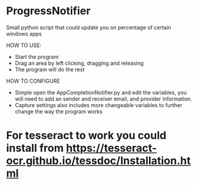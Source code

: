 # ProgressNotifier
 Small python script that could update you on percentage of certain windows apps

 HOW TO USE:
 - Start the program
 - Drag an area by left clicking, dragging and releasing
 - The program will do the rest


 HOW TO CONFIGURE
 - Simple open the AppCompletionNotifier.py and edit the variables, you will need to add an sender and receiver email, and provider information.
 - Capture settings also includes more changeable variables to further change the way the program works







# For tesseract to work you could install from https://tesseract-ocr.github.io/tessdoc/Installation.html
